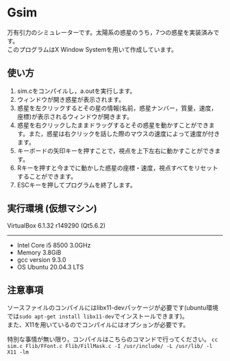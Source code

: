 # Gsim
万有引力のシミュレーターです。太陽系の惑星のうち，7つの惑星を実装済みです。  
このプログラムはX Window Systemを用いて作成しています。
  
## 使い方
1. sim.cをコンパイルし，a.outを実行します。  
2. ウィンドウが開き惑星が表示されます。  
3. 惑星を左クリックするとその星の情報(名前，惑星ナンバー，質量，速度，座標)が表示されるウィンドウが開きます。  
4. 惑星を右クリックしたままドラッグするとその惑星を動かすことができます。また，惑星は右クリックを話した際のマウスの速度によって速度が付きます。  
5. キーボードの矢印キーを押すことで，視点を上下左右に動かすことができます。  
6. Rキーを押すと今までに動かした惑星の座標・速度，視点すべてをリセットすることができます。  
7. ESCキーを押してプログラムを終了します。  
  
## 実行環境 (仮想マシン)
VirtualBox 6.1.32 r149290 (Qt5.6.2)
************************************
- Intel Core i5 8500 3.0GHz
- Memory 3.8GiB
- gcc version 9.3.0
- OS Ubuntu 20.04.3 LTS
  
## 注意事項
ソースファイルのコンパイルにはlibx11-devパッケージが必要です(ubuntu環境では`sudo apt-get install libx11-dev`でインストールできます)。  
また、X11を用いているのでコンパイルにはオプションが必要です。

特別な事情が無い限り，コンパイルはこちらのコマンドで行ってください。
`cc sim.c Flib/FFont.c Flib/FillMask.c -I /usr/include/ -L /usr/lib/ -l X11 -lm`
